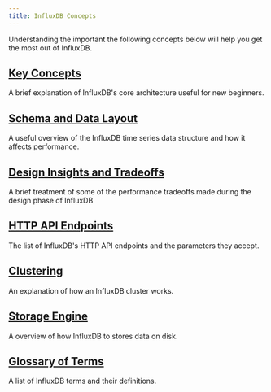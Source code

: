 ```yaml
---
title: InfluxDB Concepts
---
```


Understanding the important the following concepts below will help you get the most out of InfluxDB.

## [Key Concepts](/docs/v0.9/concepts/key_concepts.html)

A brief explanation of InfluxDB's core architecture useful for new beginners.

## [Schema and Data Layout](/docs/v0.9/concepts/schema_and_data_layout.html)

A useful overview of the InfluxDB time series data structure and how it affects performance.

## [Design Insights and Tradeoffs](/docs/v0.9/concepts/schema_and_data_layout.html)

A brief treatment of some of the performance tradeoffs made during the design phase of InfluxDB 

## [HTTP API Endpoints](/docs/v0.9/concepts/api.html)

The list of InfluxDB's HTTP API endpoints and the parameters they accept.

## [Clustering](/docs/v0.9/concepts/clustering.html)

An explanation of how an InfluxDB cluster works.

## [Storage Engine](/docs/v0.9/concepts/storage_engine.html)

A overview of how InfluxDB to stores data on disk.

## [Glossary of Terms](/docs/v0.9/concepts/glossary.html)

A list of InfluxDB terms and their definitions.
